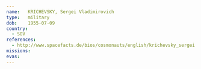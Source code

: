 ```yaml
---
name:	KRICHEVSKY, Sergei Vladimirovich
type:	military
dob:	1955-07-09
country:
  - SOV
references:
  - http://www.spacefacts.de/bios/cosmonauts/english/krichevsky_sergei.htm
missions:
evas:
---
```

